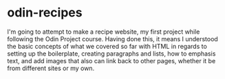 # odin-recipes
I'm going to attempt to make a recipe website, my first project while following the Odin Project course. Having done this, it means I understood the basic concepts of what we covered so far with HTML in regards to setting up the boilerplate, creating paragraphs and lists, how to emphasis text, and add images that also can link back to other pages, whether it be from different sites or my own.